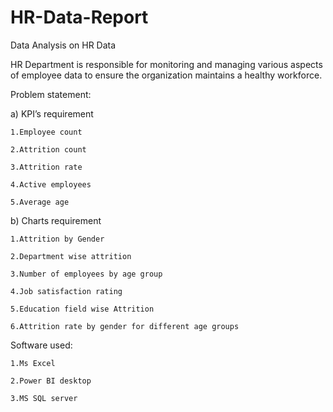 # HR-Data-Report
Data Analysis on HR Data


HR Department is responsible for monitoring and managing various aspects of employee data to ensure the organization maintains a healthy workforce.


Problem statement:

a)	KPI’s requirement

	1.Employee count

	2.Attrition count

	3.Attrition rate

	4.Active employees

	5.Average age

b)	Charts requirement

	1.Attrition by Gender

	2.Department wise attrition

	3.Number of employees by age group

	4.Job satisfaction rating

	5.Education field wise Attrition

	6.Attrition rate by gender for different age groups


Software used:

	1.Ms Excel
	
	2.Power BI desktop
	
	3.MS SQL server
